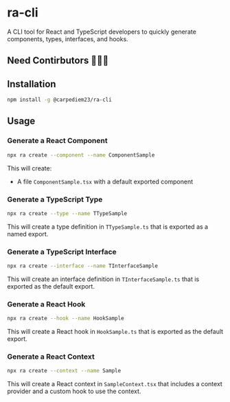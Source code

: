 # ra-cli

A CLI tool for React and TypeScript developers to quickly generate components, types, interfaces, and hooks.

## Need Contirbutors 📢📢📢

## Installation

```bash
npm install -g @carpediem23/ra-cli
```

## Usage

### Generate a React Component

```bash
npx ra create --component --name ComponentSample
```

This will create:
- A file `ComponentSample.tsx` with a default exported component

### Generate a TypeScript Type

```bash
npx ra create --type --name TTypeSample
```

This will create a type definition in `TTypeSample.ts` that is exported as a named export.

### Generate a TypeScript Interface

```bash
npx ra create --interface --name TInterfaceSample
```

This will create an interface definition in `TInterfaceSample.ts` that is exported as the default export.

### Generate a React Hook

```bash
npx ra create --hook --name HookSample
```

This will create a React hook in `HookSample.ts` that is exported as the default export.

### Generate a React Context

```bash
npx ra create --context --name Sample
```

This will create a React context in `SampleContext.tsx` that includes a context provider and a custom hook to use the context.